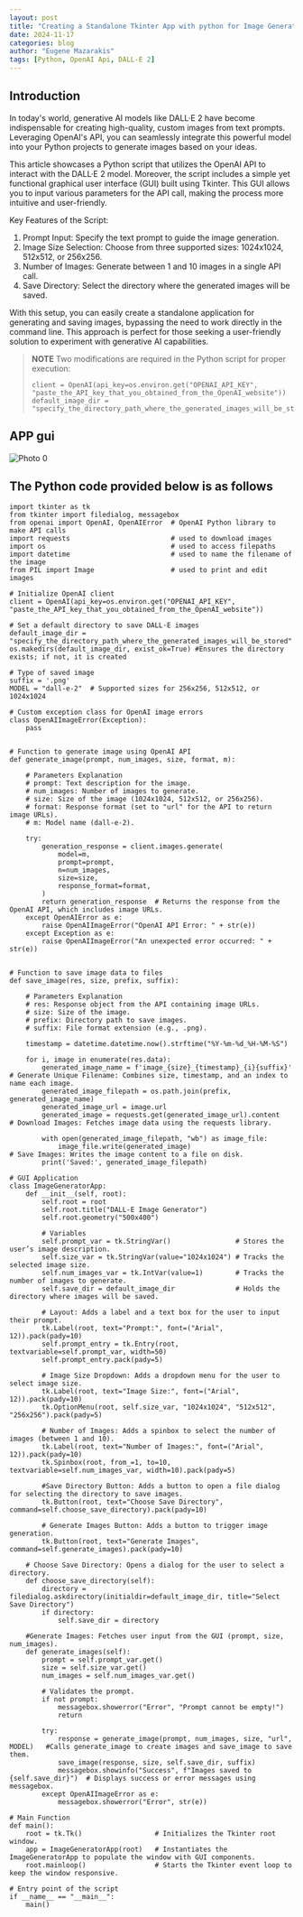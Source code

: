 ```yaml
---
layout: post
title: "Creating a Standalone Tkinter App with python for Image Generation with DALL·E 2 model" 
date: 2024-11-17
categories: blog
author: "Eugene Mazarakis"
tags: [Python, OpenAI Api, DALL-E 2]
---
```


## Introduction

In today's world, generative AI models like DALL·E 2 have become indispensable for creating high-quality, custom images from text prompts. Leveraging OpenAI's API, you can seamlessly integrate this powerful model into your Python projects to generate images based on your ideas.

This article showcases a Python script that utilizes the OpenAI API to interact with the DALL·E 2 model. Moreover, the script includes a simple yet functional graphical user interface (GUI) built using Tkinter. This GUI allows you to input various parameters for the API call, making the process more intuitive and user-friendly.

Key Features of the Script:
1. Prompt Input: Specify the text prompt to guide the image generation.
2. Image Size Selection: Choose from three supported sizes: 1024x1024, 512x512, or 256x256.
3. Number of Images: Generate between 1 and 10 images in a single API call.
4. Save Directory: Select the directory where the generated images will be saved.

With this setup, you can easily create a standalone application for generating and saving images, bypassing the need to work directly in the command line. This approach is perfect for those seeking a user-friendly solution to experiment with generative AI capabilities.

>  **NOTE**
> Two modifications are required in the Python script for proper execution:
> ```
> client = OpenAI(api_key=os.environ.get("OPENAI_API_KEY", "paste_the_API_key_that_you_obtained_from_the_OpenAI_website"))
> default_image_dir = "specify_the_directory_path_where_the_generated_images_will_be_stored"
> ```

## APP gui

![Photo 0](/assets/Img/BlogImages/005.BlogPost_17_11_2024/000.GUI_for_app.PNG)



## The Python code provided below is as follows

```
import tkinter as tk
from tkinter import filedialog, messagebox
from openai import OpenAI, OpenAIError  # OpenAI Python library to make API calls
import requests                         # used to download images
import os                               # used to access filepaths
import datetime                         # used to name the filename of the image
from PIL import Image                   # used to print and edit images

# Initialize OpenAI client
client = OpenAI(api_key=os.environ.get("OPENAI_API_KEY", "paste_the_API_key_that_you_obtained_from_the_OpenAI_website"))

# Set a default directory to save DALL·E images
default_image_dir = "specify_the_directory_path_where_the_generated_images_will_be_stored"
os.makedirs(default_image_dir, exist_ok=True) #Ensures the directory exists; if not, it is created

# Type of saved image
suffix = '.png'
MODEL = "dall-e-2"  # Supported sizes for 256x256, 512x512, or 1024x1024

# Custom exception class for OpenAI image errors
class OpenAIImageError(Exception):
    pass


# Function to generate image using OpenAI API
def generate_image(prompt, num_images, size, format, m):
    
    # Parameters Explanation
    # prompt: Text description for the image.
    # num_images: Number of images to generate.
    # size: Size of the image (1024x1024, 512x512, or 256x256).
    # format: Response format (set to "url" for the API to return image URLs).
    # m: Model name (dall-e-2).
    
    try:
        generation_response = client.images.generate(
            model=m,
            prompt=prompt,
            n=num_images,
            size=size,
            response_format=format,
        )
        return generation_response  # Returns the response from the OpenAI API, which includes image URLs.
    except OpenAIError as e:
        raise OpenAIImageError("OpenAI API Error: " + str(e))
    except Exception as e:
        raise OpenAIImageError("An unexpected error occurred: " + str(e))


# Function to save image data to files
def save_image(res, size, prefix, suffix):
    
    # Parameters Explanation
    # res: Response object from the API containing image URLs.
    # size: Size of the image.
    # prefix: Directory path to save images.
    # suffix: File format extension (e.g., .png).

    timestamp = datetime.datetime.now().strftime("%Y-%m-%d_%H-%M-%S")
    
    for i, image in enumerate(res.data):
        generated_image_name = f'image_{size}_{timestamp}_{i}{suffix}'  # Generate Unique Filename: Combines size, timestamp, and an index to name each image.
        generated_image_filepath = os.path.join(prefix, generated_image_name)
        generated_image_url = image.url
        generated_image = requests.get(generated_image_url).content     # Download Images: Fetches image data using the requests library.
        
        with open(generated_image_filepath, "wb") as image_file:
            image_file.write(generated_image)                           # Save Images: Writes the image content to a file on disk.
        print('Saved:', generated_image_filepath)

# GUI Application
class ImageGeneratorApp:
    def __init__(self, root):
        self.root = root
        self.root.title("DALL-E Image Generator")
        self.root.geometry("500x400")
        
        # Variables
        self.prompt_var = tk.StringVar()                # Stores the user’s image description.
        self.size_var = tk.StringVar(value="1024x1024") # Tracks the selected image size.
        self.num_images_var = tk.IntVar(value=1)        # Tracks the number of images to generate.
        self.save_dir = default_image_dir               # Holds the directory where images will be saved.
        
        # Layout: Adds a label and a text box for the user to input their prompt.
        tk.Label(root, text="Prompt:", font=("Arial", 12)).pack(pady=10)
        self.prompt_entry = tk.Entry(root, textvariable=self.prompt_var, width=50)
        self.prompt_entry.pack(pady=5)
        
        # Image Size Dropdown: Adds a dropdown menu for the user to select image size.
        tk.Label(root, text="Image Size:", font=("Arial", 12)).pack(pady=10)
        tk.OptionMenu(root, self.size_var, "1024x1024", "512x512", "256x256").pack(pady=5)
        
        # Number of Images: Adds a spinbox to select the number of images (between 1 and 10).
        tk.Label(root, text="Number of Images:", font=("Arial", 12)).pack(pady=10)
        tk.Spinbox(root, from_=1, to=10, textvariable=self.num_images_var, width=10).pack(pady=5)
        
        #Save Directory Button: Adds a button to open a file dialog for selecting the directory to save images.
        tk.Button(root, text="Choose Save Directory", command=self.choose_save_directory).pack(pady=10)
        
        # Generate Images Button: Adds a button to trigger image generation.
        tk.Button(root, text="Generate Images", command=self.generate_images).pack(pady=10)
    
    # Choose Save Directory: Opens a dialog for the user to select a directory.
    def choose_save_directory(self):
        directory = filedialog.askdirectory(initialdir=default_image_dir, title="Select Save Directory")
        if directory:
            self.save_dir = directory
    
    #Generate Images: Fetches user input from the GUI (prompt, size, num_images).
    def generate_images(self):
        prompt = self.prompt_var.get()
        size = self.size_var.get()
        num_images = self.num_images_var.get()
        
        # Validates the prompt.
        if not prompt:
            messagebox.showerror("Error", "Prompt cannot be empty!")
            return
        
        try:
            response = generate_image(prompt, num_images, size, "url", MODEL)   #Calls generate_image to create images and save_image to save them.
            save_image(response, size, self.save_dir, suffix)
            messagebox.showinfo("Success", f"Images saved to {self.save_dir}")  # Displays success or error messages using messagebox.
        except OpenAIImageError as e:
            messagebox.showerror("Error", str(e))

# Main Function
def main():
    root = tk.Tk()                  # Initializes the Tkinter root window.
    app = ImageGeneratorApp(root)   # Instantiates the ImageGeneratorApp to populate the window with GUI components.
    root.mainloop()                 # Starts the Tkinter event loop to keep the window responsive. 
    
# Entry point of the script
if __name__ == "__main__":
    main()
```

